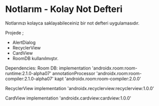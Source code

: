 # Notlarım - Kolay Not Defteri

Notlarınızı kolayca saklayabileceiniz bir not defteri uygulamasıdır.

Projede ;
  - AlertDialog
  - RecyclerView
  - CardView
  - RoomDB kullanılmıştır.

Dependencies:
  Room DB:
      implementation 'androidx.room:room-runtime:2.1.0-alpha07'
      annotationProcessor 'androidx.room:room-compiler:2.1.0-alpha07'
      kapt 'androidx.room:room-compiler:2.0.0'
      
  RecyclerView
      implementation 'androidx.recyclerview:recyclerview:1.0.0'
      
  CardView
      implementation 'androidx.cardview:cardview:1.0.0'
